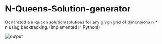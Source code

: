 # N-Queens-Solution-generator
Generated a n-queen solution/solutions for any given grid of dimensions n * n using backtracking. (Implemented in Python))

![output](https://user-images.githubusercontent.com/49844601/123510248-01e3a000-d698-11eb-986f-42422fa2c02e.jpg)
